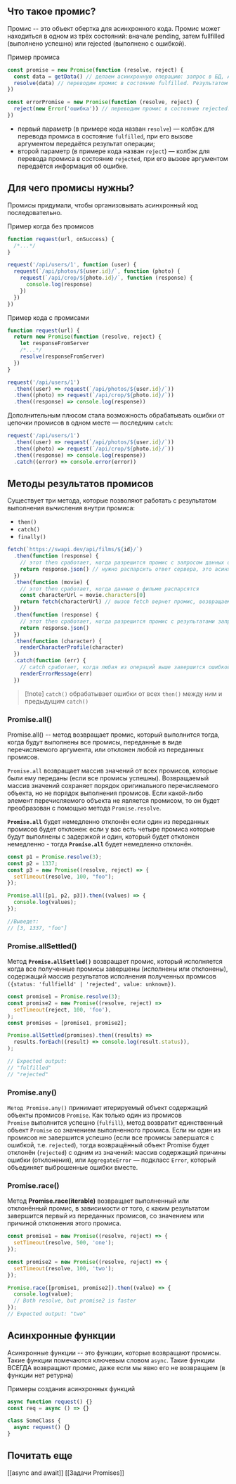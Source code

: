 ## Что такое промис?
Промис -- это объект обертка для асинхронного кода. Промис может находиться в одном из трёх состояний: вначале pending, затем fullfilled (выполнено успешно) или rejected (выполнено с ошибкой).

Пример промиса
```js
const promise = new Promise(function (resolve, reject) {
  const data = getData() // делаем асинхронную операцию: запрос в БД, API, etc.
  resolve(data) // переводим промис в состояние fulfilled. Результатом выполнения будет объект data
})

const errorPromise = new Promise(function (resolve, reject) {
  reject(new Error('ошибка')) // переводим промис в состояние rejected. Результатом выполнения будет объект Error
})
```
- первый параметр (в примере кода назван `resolve`) — колбэк для перевода промиса в состояние `fulfilled`, при его вызове аргументом передаётся результат операции;
- второй параметр (в примере кода назван `reject`) — колбэк для перевода промиса в состояние `rejected`, при его вызове аргументом передаётся информация об ошибке.
## Для чего промисы нужны?
Промисы придумали, чтобы организовывать асинхронный код последовательно.

Пример когда без промисов
```js
function request(url, onSuccess) {
  /*...*/
}

request('/api/users/1', function (user) {
  request(`/api/photos/${user.id}/`, function (photo) {
    request(`/api/crop/${photo.id}/`, function (response) {
      console.log(response)
    })
  })
})
```

Пример кода с промисами
```js
function request(url) {
  return new Promise(function (resolve, reject) {
    let responseFromServer
    /*...*/
    resolve(responseFromServer)
  })
}

request('/api/users/1')
  .then((user) => request(`/api/photos/${user.id}/`))
  .then((photo) => request(`/api/crop/${photo.id}/`))
  .then((response) => console.log(response))

```


Дополнительным плюсом стала возможность обрабатывать ошибки от цепочки промисов в одном месте — последним `catch`:
```js
request('/api/users/1')
  .then((user) => request(`/api/photos/${user.id}/`))
  .then((photo) => request(`/api/crop/${photo.id}/`))
  .then((response) => console.log(response))
  .catch((error) => console.error(error))
```

## Методы результатов промисов
Существует три метода, которые позволяют работать с результатом выполнения вычисления внутри промиса:
- `then()`
- `catch()`
- `finally()`
```js
fetch(`https://swapi.dev/api/films/${id}/`)
  .then(function (response) {
    // этот then сработает, когда разрешится промис с запросом данных о фильме
    return response.json() // нужно распарсить ответ сервера, это асинхронная операция
  })
  .then(function (movie) {
    // этот then сработает, когда данные о фильме распарсятся
    const characterUrl = movie.characters[0]
    return fetch(characterUrl) // вызов fetch вернет промис, возвращаем его из колбэка, чтобы продолжить цепочку
  })
  .then(function (response) {
    // этот then сработает, когда разрешится промис с результатами запроса персонажа
    return response.json()
  })
  .then(function (character) {
    renderCharacterProfile(character)
  })
  .catch(function (err) {
    // catch сработает, когда любая из операций выше завершится ошибкой
    renderErrorMessage(err)
  })
```

>[!note] `catch()` обрабатывает ошибки от всех `then()` между ним и предыдущим `catch()`

### Promise.all()
Promise.all() -- метод возвращает промис, который выполнится тогда, когда будут выполнены все промисы, переданные в виде перечисляемого аргумента, или отклонен любой из переданных промисов.

`Promise.all` возвращает массив значений от всех промисов, которые были ему переданы (если все промисы успешны). Возвращаемый массив значений сохраняет порядок оригинального перечисляемого объекта, но не порядок выполнения промисов. Если какой-либо элемент перечисляемого объекта не является промисом, то он будет преобразован с помощью метода `Promise.resolve`.

**`Promise.all`** будет немедленно отклонён если один из переданных промисов будет отклонен: если у вас есть четыре промиса которые будут выполнены с задержкой и один, который будет отклонен немедленно - тогда **`Promise.all`** будет немедленно отклонён.
```js
const p1 = Promise.resolve(3);
const p2 = 1337;
const p3 = new Promise((resolve, reject) => {
  setTimeout(resolve, 100, "foo");
});

Promise.all([p1, p2, p3]).then((values) => {
  console.log(values);
});

//Выведет:
// [3, 1337, "foo"]
```

### Promise.allSettled()
Метод **`Promise.allSettled()`** возвращает промис, который исполняется когда все полученные промисы завершены (исполнены или отклонены), содержащий массив результатов исполнения полученных промисов `({status: 'fullfielld' | 'rejected', value: unknown})`.
```js
const promise1 = Promise.resolve(3);
const promise2 = new Promise((resolve, reject) =>
  setTimeout(reject, 100, 'foo'),
);
const promises = [promise1, promise2];

Promise.allSettled(promises).then((results) =>
  results.forEach((result) => console.log(result.status)),
);

// Expected output:
// "fulfilled"
// "rejected"
```
### Promise.any()
`Метод Promise.any()` принимает итерируемый объект содержащий объекты промисов `Promise`. Как только один из промисов `Promise` выполнится успешно (`fulfill`), метод возвратит единственный объект `Promise` со значением выполненного промиса.
Если ни один из промисов не завершится успешно (если все промисы завершатся с ошибкой, т.е. `rejected`), тогда возвращённый объект Promise будет отклонён (`rejected`) с одним из значений: массив содержащий причины ошибки (отклонения), или `AggregateError` — подкласс `Error`, который объединяет выброшенные ошибки вместе.

### Promise.race()
Метод **Promise.race(iterable)** возвращает выполненный или отклонённый промис, в зависимости от того, с каким результатом завершится первый из переданных промисов, со значением или причиной отклонения этого промиса.
```js
const promise1 = new Promise((resolve, reject) => {
  setTimeout(resolve, 500, 'one');
});

const promise2 = new Promise((resolve, reject) => {
  setTimeout(resolve, 100, 'two');
});

Promise.race([promise1, promise2]).then((value) => {
  console.log(value);
  // Both resolve, but promise2 is faster
});
// Expected output: "two"

```
## Асинхронные функции
Асинхронные функции -- это функции, которые возвращают промисы. Такие функции помечаются ключевым словом `async`.
Такие функции ВСЕГДА возвращают промис, даже если мы явно его не возвращаем (в функции нет ретурна)

Примеры создания асинхронных функций
```js
async function request() {}
const req = async () => {}

class SomeClass {
  async request() {}
}
```


## Почитать еще
[[async and await]]
[[Задачи Promises]]

